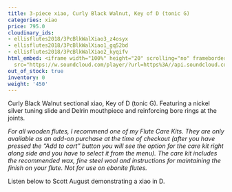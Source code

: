 ```yaml
---
title: 3-piece xiao, Curly Black Walnut, Key of D (tonic G)
categories: xiao
price: 795.0
cloudinary_ids:
- ellisflutes2018/3PcBlkWalXiao3_z4osyx
- ellisflutes2018/3PcBlkWalXiao1_gq52bd
- ellisflutes2018/3PcBlkWalXiao2_kyqifv
html_embed: <iframe width="100%" height="20" scrolling="no" frameborder="no" allow="autoplay"
  src="https://w.soundcloud.com/player/?url=https%3A//api.soundcloud.com/tracks/232506958&color=%23ff5500&inverse=false&auto_play=false&show_user=true"></iframe>
out_of_stock: true
inventory: 0
weight: '450'
---
```


Curly Black Walnut sectional xiao, Key of D (tonic G).  Featuring a nickel silver tuning slide and Delrin mouthpiece and reinforcing bore rings at the joints.

*For all wooden flutes, I recommend one of my Flute Care Kits.  They are only available as an add-on purchase at the time of checkout (after you have pressed the “Add to cart” button you will see the option for the care kit right along side and you have to select it from the menu). The care kit includes the recommended wax, fine steel wool and instructions for maintaining the finish on your flute.  Not for use on ebonite flutes.*

Listen below to Scott August demonstrating a xiao in D.